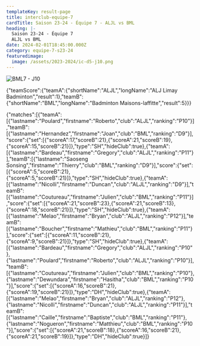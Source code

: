 ```yaml
---
templateKey: result-page
title: interclub-equipe-7
cardTitle: Saison 23-24 - Équipe 7 - ALJL vs BML 
heading: |-
  Saison 23-24 - Équipe 7
  ALJL vs BML
date: 2024-02-01T18:45:00.000Z
category: equipe-7-s23-24
featuredimage:
  image: /assets/2023-2024/ic-d5-j10.png
---
```

![](/assets/2023-2024/ic-d4-j15.png "BML7 - J10")

<teamscoreboard>{"teamScore":{"teamA":{"shortName":"ALJL","longName":"ALJ Limay Badminton","result":1},"teamB":{"shortName":"BML","longName":"Badminton Maisons-laffitte","result":5}}}</teamscoreboard>

<scoreboard>{"matches":[{"teamA":[{"lastname":"Poulard","firstname":"Roberto","club":"ALJL","ranking":"P10"}],"teamB":[{"lastname":"Hernandez","firstname":"Joan","club":"BML","ranking":"D9"}],"score":{"set":[{"scoreA":17,"scoreB":21},{"scoreA":21,"scoreB":19},{"scoreA":15,"scoreB":21}]},"type":"SH","hideClub":true},{"teamA":[{"lastname":"Bardeau","firstname":"Gregory","club":"ALJL","ranking":"P11"}],"teamB":[{"lastname":"Saoseng Sonsing","firstname":"Thierry","club":"BML","ranking":"D9"}],"score":{"set":[{"scoreA":5,"scoreB":21},{"scoreA":5,"scoreB":21}]},"type":"SH","hideClub":true},{"teamA":[{"lastname":"Nicolli","firstname":"Duncan","club":"ALJL","ranking":"D9"}],"teamB":[{"lastname":"Coutureau","firstname":"Julien","club":"BML","ranking":"P11"}],"score":{"set":[{"scoreA":21,"scoreB":23},{"scoreA":21,"scoreB":13},{"scoreA":18,"scoreB":21}]},"type":"SH","hideClub":true},{"teamA":[{"lastname":"Melao","firstname":"Bryan","club":"ALJL","ranking":"P12"}],"teamB":[{"lastname":"Boucher","firstname":"Mathieu","club":"BML","ranking":"P11"}],"score":{"set":[{"scoreA":11,"scoreB":21},{"scoreA":9,"scoreB":21}]},"type":"SH","hideClub":true},{"teamA":[{"lastname":"Bardeau","firstname":"Gregory","club":"ALJL","ranking":"P10"},{"lastname":"Poulard","firstname":"Roberto","club":"ALJL","ranking":"P10"}],"teamB":[{"lastname":"Coutureau","firstname":"Julien","club":"BML","ranking":"P10"},{"lastname":"Dewundara","firstname":"Hasitha","club":"BML","ranking":"P10"}],"score":{"set":[{"scoreA":16,"scoreB":21},{"scoreA":19,"scoreB":21}]},"type":"DH","hideClub":true},{"teamA":[{"lastname":"Melao","firstname":"Bryan","club":"ALJL","ranking":"P12"},{"lastname":"Nicolli","firstname":"Duncan","club":"ALJL","ranking":"P11"}],"teamB":[{"lastname":"Caille","firstname":"Baptiste","club":"BML","ranking":"P11"},{"lastname":"Nogueron","firstname":"Matthieu","club":"BML","ranking":"P10"}],"score":{"set":[{"scoreA":21,"scoreB":18},{"scoreA":16,"scoreB":21},{"scoreA":21,"scoreB":19}]},"type":"DH","hideClub":true}]}</scoreboard>